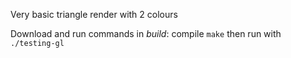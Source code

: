 Very basic triangle render with 2 colours

Download and run commands in *build*: compile `make` then run with `./testing-gl`
